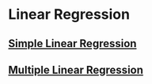 # Linear Regression

## [Simple Linear Regression](https://github.com/pywind/ML_repo/blob/master/Simple%20Linear%20Regression.ipynb)
## [Multiple Linear Regression]()
